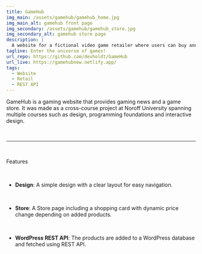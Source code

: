 ```yaml
---
title: GameHub
img_main: /assets/gamehub/gamehub_home.jpg
img_main_alt: gamehub front page
img_secondary: /assets/gamehub/gamehub_store.jpg
img_secondary_alt: gamehub store page
description: |
  A website for a fictional video game retailer where users can buy and sell games as well as read the latest news from the world of gaming.
tagline: Enter the universe of games!
url_repo: https://github.com/devholdt/GameHub
url_live: https://gamehubnew.netlify.app/
tags:
  - Website
  - Retail
  - REST API
---
```


<p class="text-2xl">
  GameHub is a gaming website that provides gaming news and a game store. It was made as a cross-course project at Noroff University spanning multiple courses such as design, programming foundations and interactive design.
</p>

&nbsp;

---

&nbsp;

<p class="text-lg font-bold">
  Features
</p>

&nbsp;

- **Design**: A simple design with a clear layout for easy navigation.

&nbsp;

- **Store**: A Store page including a shopping card with dynamic price change depending on added products.

&nbsp;

- **WordPress REST API**: The products are added to a WordPress database and fetched using REST API.
